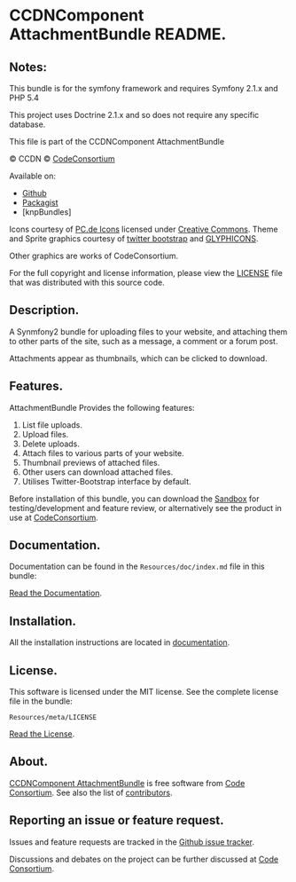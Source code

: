 CCDNComponent AttachmentBundle README.
======================================

  
## Notes:  
  
This bundle is for the symfony framework and requires Symfony 2.1.x and PHP 5.4
  
This project uses Doctrine 2.1.x and so does not require any specific database.


This file is part of the CCDNComponent AttachmentBundle

&copy; CCDN &copy; [CodeConsortium](http://www.codeconsortium.com/)

Available on:
* [Github](http://www.github.com/codeconsortium/CCDNComponentAttachmentBundle)
* [Packagist](https://packagist.org/packages/codeconsortium/ccdn-component-attachment-bundle)
* [knpBundles]

Icons courtesy of [PC.de Icons](http://pc.de/icons/) licensed under [Creative Commons](http://creativecommons.org/licenses/by/3.0/).
Theme and Sprite graphics courtesy of [twitter bootstrap](http://twitter.github.com/bootstrap/index.html) and [GLYPHICONS](http://glyphicons.com/).

Other graphics are works of CodeConsortium.

For the full copyright and license information, please view the [LICENSE](http://github.com/codeconsortium/CCDNComponentAttachmentBundle/blob/master/Resources/meta/LICENSE) file that was distributed with this source code.

## Description.

A Synmfony2 bundle for uploading files to your website, and attaching them to other parts of the site, such as a message, a comment or a forum post.

Attachments appear as thumbnails, which can be clicked to download.

## Features.

AttachmentBundle Provides the following features:

1. List file uploads.
2. Upload files.
3. Delete uploads.
4. Attach files to various parts of your website.
5. Thumbnail previews of attached files.
6. Other users can download attached files.
7. Utilises Twitter-Bootstrap interface by default.

Before installation of this bundle, you can download the [Sandbox](https://github.com/codeconsortium/CCDNSandBox) for testing/development and feature review, or alternatively see the product in use at [CodeConsortium](http://www.codeconsortium.com).

## Documentation.

Documentation can be found in the `Resources/doc/index.md` file in this bundle:

[Read the Documentation](http://github.com/codeconsortium/CCDNComponentAttachmentBundle/blob/master/Resources/doc/index.md).

## Installation.

All the installation instructions are located in [documentation](http://github.com/codeconsortium/CCDNComponentAttachmentBundle/blob/master/Resources/doc/install.md).

## License.

This software is licensed under the MIT license. See the complete license file in the bundle:

	Resources/meta/LICENSE

[Read the License](http://github.com/codeconsortium/CCDNComponentAttachmentBundle/blob/master/Resources/meta/LICENSE).

## About.

[CCDNComponent AttachmentBundle](http://github.com/codeconsortium/CCDNComponentAttachmentBundle) is free software from [Code Consortium](http://www.codeconsortium.com).
See also the list of [contributors](http://github.com/codeconsortium/CCDNComponentAttachmentBundle/contributors).

## Reporting an issue or feature request.

Issues and feature requests are tracked in the [Github issue tracker](http://github.com/codeconsortium/CCDNComponentAttachmentBundle/issues).

Discussions and debates on the project can be further discussed at [Code Consortium](http://www.codeconsortium.com).
